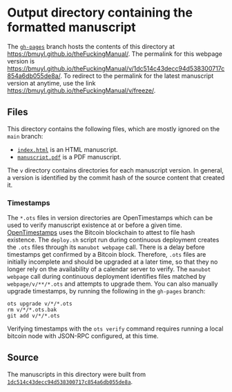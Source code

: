 # Output directory containing the formatted manuscript

The [`gh-pages`](https://github.com/bmuyl/theFuckingManual/tree/gh-pages) branch hosts the contents of this directory at <https://bmuyl.github.io/theFuckingManual/>.
The permalink for this webpage version is <https://bmuyl.github.io/theFuckingManual/v/1dc514c43decc94d538300717c854a6db055de8a/>.
To redirect to the permalink for the latest manuscript version at anytime, use the link <https://bmuyl.github.io/theFuckingManual/v/freeze/>.

## Files

This directory contains the following files, which are mostly ignored on the `main` branch:

+ [`index.html`](index.html) is an HTML manuscript.
+ [`manuscript.pdf`](manuscript.pdf) is a PDF manuscript.

The `v` directory contains directories for each manuscript version.
In general, a version is identified by the commit hash of the source content that created it.

### Timestamps

The `*.ots` files in version directories are OpenTimestamps which can be used to verify manuscript existence at or before a given time.
[OpenTimestamps](https://opentimestamps.org/) uses the Bitcoin blockchain to attest to file hash existence.
The `deploy.sh` script run during continuous deployment creates the `.ots` files through its `manubot webpage` call.
There is a delay before timestamps get confirmed by a Bitcoin block.
Therefore, `.ots` files are initially incomplete and should be upgraded at a later time, so that they no longer rely on the availability of a calendar server to verify.
The `manubot webpage` call during continuous deployment identifies files matched by `webpage/v/**/*.ots` and attempts to upgrade them.
You can also manually upgrade timestamps, by running the following in the `gh-pages` branch:

```shell
ots upgrade v/*/*.ots
rm v/*/*.ots.bak
git add v/*/*.ots
```

Verifying timestamps with the `ots verify` command requires running a local bitcoin node with JSON-RPC configured, at this time.

## Source

The manuscripts in this directory were built from
[`1dc514c43decc94d538300717c854a6db055de8a`](https://github.com/bmuyl/theFuckingManual/commit/1dc514c43decc94d538300717c854a6db055de8a).
